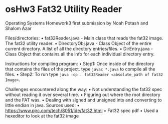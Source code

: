 # osHw3 Fat32 Utility Reader
Operating Systems Homework3 first submission
by Noah Potash and Shalom Azar

 
Files/directories:
	• fat32Reader.java - Main class that reads the fat32 image. The fat32 utility reader.
	• DirectoryObj.java - Class Object of the entire current directory. A list of all the directory entries/files.
	• DirEntry.java - Class Object that contains all the info for each individual directory entry.
 
Instructions for compiling program:
	• Step1: Once inside of the directory that contains the files of the project.
	type ```javac *.java``` to compile all the files.
	• Step2: To run type ```java -cp . fat32Reader <absolute_path of fat32 Image>```.

Challenges encountered along the way:
	• Not understanding the fat32 spec without reading it over several time.
	• Figuring out where the root directory and the FAT was.
	• Dealing with signed and unsigned ints and converting to little endian in java.
Sources used:
	• https://www.pjrc.com/tech/8051/ide/fat32.html
	• Fat32 spec pdf
	• Used a hexeditor to look at the fat32 image

